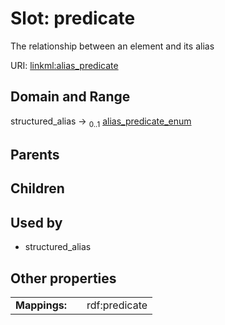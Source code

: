 
# Slot: predicate


The relationship between an element and its alias

URI: [linkml:alias_predicate](https://w3id.org/linkml/alias_predicate)


## Domain and Range

structured_alias &#8594;  <sub>0..1</sub> [alias_predicate_enum](alias_predicate_enum.md)

## Parents


## Children


## Used by

 * structured_alias

## Other properties

|  |  |  |
| --- | --- | --- |
| **Mappings:** | | rdf:predicate |

